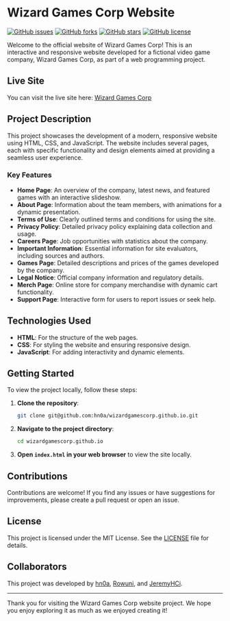 # Wizard Games Corp Website

[![GitHub issues](https://img.shields.io/github/issues/hn0a/wizardgamescorp.github.io)](https://github.com/hn0a/wizardgamescorp.github.io/issues)
[![GitHub forks](https://img.shields.io/github/forks/hn0a/wizardgamescorp.github.io)](https://github.com/hn0a/wizardgamescorp.github.io/network)
[![GitHub stars](https://img.shields.io/github/stars/hn0a/wizardgamescorp.github.io)](https://github.com/hn0a/wizardgamescorp.github.io/stargazers)
[![GitHub license](https://img.shields.io/github/license/hn0a/wizardgamescorp.github.io)](https://github.com/hn0a/wizardgamescorp.github.io/blob/main/LICENSE)

Welcome to the official website of Wizard Games Corp! This is an interactive and responsive website developed for a fictional video game company, Wizard Games Corp, as part of a web programming project.

## Live Site

You can visit the live site here: [Wizard Games Corp](https://hn0a.github.io/wizardgamescorp.github.io/)

## Project Description

This project showcases the development of a modern, responsive website using HTML, CSS, and JavaScript. The website includes several pages, each with specific functionality and design elements aimed at providing a seamless user experience.

### Key Features

- **Home Page**: An overview of the company, latest news, and featured games with an interactive slideshow.
- **About Page**: Information about the team members, with animations for a dynamic presentation.
- **Terms of Use**: Clearly outlined terms and conditions for using the site.
- **Privacy Policy**: Detailed privacy policy explaining data collection and usage.
- **Careers Page**: Job opportunities with statistics about the company.
- **Important Information**: Essential information for site evaluators, including sources and authors.
- **Games Page**: Detailed descriptions and prices of the games developed by the company.
- **Legal Notice**: Official company information and regulatory details.
- **Merch Page**: Online store for company merchandise with dynamic cart functionality.
- **Support Page**: Interactive form for users to report issues or seek help.

## Technologies Used

- **HTML**: For the structure of the web pages.
- **CSS**: For styling the website and ensuring responsive design.
- **JavaScript**: For adding interactivity and dynamic elements.

## Getting Started

To view the project locally, follow these steps:

1. **Clone the repository**:
   ```sh
   git clone git@github.com:hn0a/wizardgamescorp.github.io.git
   ```
2. **Navigate to the project directory**:
   ```sh
   cd wizardgamescorp.github.io
   ```
3. **Open `index.html` in your web browser** to view the site locally.

## Contributions

Contributions are welcome! If you find any issues or have suggestions for improvements, please create a pull request or open an issue.

## License

This project is licensed under the MIT License. See the [LICENSE](LICENSE) file for details.

## Collaborators

This project was developed by [hn0a](https://github.com/hn0a), [Rowuni](https://github.com/Rowuni), and [JeremyHCi](https://github.com/JeremyHCi).

---

Thank you for visiting the Wizard Games Corp website project. We hope you enjoy exploring it as much as we enjoyed creating it!
